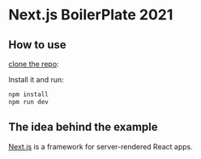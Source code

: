 # Next.js BoilerPlate 2021

## How to use

[clone the repo](https://github.com/SantoshCode/nextjs-typescript-redux-toolkit-materialui-boilerplate-2021):

Install it and run:

```sh
npm install
npm run dev
```

## The idea behind the example

[Next.js](https://github.com/zeit/next.js) is a framework for server-rendered React apps.
